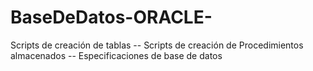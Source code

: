 # BaseDeDatos-ORACLE-
Scripts de creación de tablas --
Scripts de creación de Procedimientos almacenados --
Especificaciones de base de datos 
